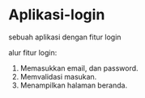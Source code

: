 # Aplikasi-login
sebuah aplikasi dengan fitur login

alur fitur login:
1.  Memasukkan email, dan password.
2.  Memvalidasi masukan.
3.  Menampilkan halaman beranda.

